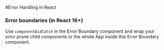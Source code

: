 #Error Handling in React

### Error boundaries (in React 16+)
Use `componentDidCatch` in the Error Boundary component and wrap your error prone child components or the whole App inside this Error Boundary component.


### 